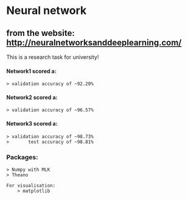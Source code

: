 # Neural network

## from the website: http://neuralnetworksanddeeplearning.com/

This is a research task for university!

#### Network1 scored a:
    > validation accuracy of ~92.20%

#### Network2 scored a:
    > validation accuracy of ~96.57%

#### Network3 scored a:
    > validation accuracy of ~98.73%
    >       test accuracy of ~98.81%


### Packages: 
    > Numpy with MLK
    > Theano
    
    For visualisation:
        > matplotlib
    
